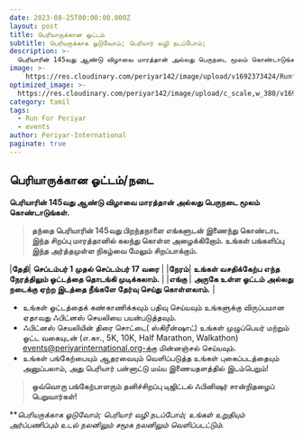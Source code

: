 ```yaml
---
date: 2023-08-25T00:00:00.000Z
layout: post
title: பெரியாருக்கான ஓட்டம் 
subtitle: பெரியருக்காக ஓடுவோம்; பெரியார் வழி நடப்போம்; 
description: >-
  பெரியாரின் 145வது ஆண்டு விழாவை மாரத்தான் அல்லது பெருநடை மூலம் கொண்டாடுங்கள்.
image: >-
    https://res.cloudinary.com/periyar142/image/upload/v1692373424/RunforPeriyar_dsxylf.jpg
optimized_image: >-
  https://res.cloudinary.com/periyar142/image/upload/c_scale,w_380/v1692373424/RunforPeriyar_dsxylf.jpg
category: tamil
tags:
  - Run For Periyar
  - events
author: Periyar-International
paginate: true
---
```


## **பெரியாருக்கான ஓட்டம்/நடை**

**பெரியாரின் 145வது ஆண்டு விழாவை மாரத்தான் அல்லது பெருநடை மூலம் கொண்டாடுங்கள்.**

> **தந்தை பெரியாரின் 145வது பிறந்தநாளை எங்களுடன் இணைந்து கொண்டாட இந்த  சிறப்பு மாரத்தானில் கலந்து கொள்ள அழைக்கிறோம். உங்கள் பங்களிப்பு இந்த
> அர்த்தமுள்ள நிகழ்வை மேலும் சிறப்பாக்கும்.**
 
|**தேதி**| **செப்டம்பர் 1 முதல் செப்டம்பர் 17 வரை** |
|**நேரம்**| **உங்கள் வசதிக்கேற்ப எந்த நேரத்திலும் ஓட்டத்தை தொடங்கி முடிக்கலாம்.** |
|**எங்கு** | **அருகே உள்ள ஓட்டம் அல்லது நடைக்கு ஏற்ற இடத்தை நீங்களே தேர்வு செய்து கொள்ளலாம்.** |

- உங்கள் ஓட்டத்தைக் கண்காணிக்கவும் பதிவு செய்யவும் உங்களுக்கு விருப்பமான ஏதாவது ஃபிட்னஸ் செயலியை பயன்படுத்தவும்.
- ஃபிட்னஸ் செயலியின் திரை சொட்டை( ஸ்கிரீன்ஷாட்) உங்கள் முழுப்பெயர் மற்றும் ஓட்ட வகையுடன் (எ.கா., 5K, 10K, Half Marathon, Walkathon) events@periyarinternational.org-க்கு மின்னஞ்சல் செய்யவும்.
- உங்கள் பங்கேற்பையும் ஆதரவையும் வெளிப்படுத்த உங்கள் புகைப்படத்தையும் அனுப்பலாம், அது பெரியார் பன்னாட்டு மய்ய இணையதளத்தில் இடம்பெறும்!

> **ஒவ்வொரு பங்கேற்பாளரும் தனிச்சிறப்பு டிஜிட்டல் ஃபினிஷர் சான்றிதழைப் பெறுவார்கள்!**

***பெரியருக்காக ஓடுவோம்; பெரியார் வழி நடப்போம்; உங்கள் உறுதியும் அர்ப்பணிப்பும் உடல் நலனிலும் சமூக நலனிலும் வெளிப்படட்டும்.*